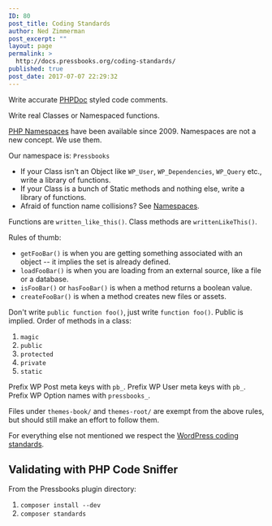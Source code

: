 ```yaml
---
ID: 80
post_title: Coding Standards
author: Ned Zimmerman
post_excerpt: ""
layout: page
permalink: >
  http://docs.pressbooks.org/coding-standards/
published: true
post_date: 2017-07-07 22:29:32
---
```

Write accurate [PHPDoc](http://en.wikipedia.org/wiki/PHPDoc) styled code comments.

Write real Classes or Namespaced functions.

[PHP Namespaces](https://secure.php.net/manual/en/language.namespaces.php) have been available since 2009. Namespaces are not a new concept. We use them.

Our namespace is: `Pressbooks`

 * If your Class isn't an Object like `WP_User`, `WP_Dependencies`, `WP_Query` etc., write a library of functions.
 * If your Class is a bunch of Static methods and nothing else, write a library of functions.
 * Afraid of function name collisions? See [Namespaces](https://secure.php.net/manual/en/language.namespaces.php).

Functions are `written_like_this()`.
Class methods are `writtenLikeThis()`.

Rules of thumb:

 * `getFooBar()` is when you are getting something associated with an object -- it implies the set is already defined.
 * `loadFooBar()` is when you are loading from an external source, like a file or a database.
 * `isFooBar()` or `hasFooBar()` is when a method returns a boolean value.
 * `createFooBar()` is when a method creates new files or assets.

Don't write `public function foo()`, just write `function foo()`. Public is implied.
Order of methods in a class:

1. `magic`
2. `public`
3. `protected`
4. `private`
5. `static`

Prefix WP Post meta keys with `pb_`.
Prefix WP User meta keys with `pb_`.
Prefix WP Option names with `pressbooks_`.

Files under `themes-book/` and `themes-root/` are exempt from the above rules, but should still make an effort to follow them.

For everything else not mentioned we respect the [WordPress coding standards](http://make.wordpress.org/core/handbook/coding-standards/php/).

## Validating with PHP Code Sniffer

From the Pressbooks plugin directory:

1. `composer install --dev`
2. `composer standards`